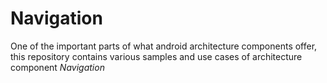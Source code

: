 # Navigation
One of the important parts of what android architecture components offer, this repository contains various samples and use cases of architecture component *Navigation*
